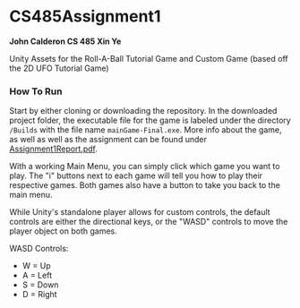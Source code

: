 # CS485Assignment1
**John Calderon
CS 485
Xin Ye**

Unity Assets for the Roll-A-Ball Tutorial Game and Custom Game (based off the 2D UFO Tutorial Game)

### How To Run
Start by either cloning or downloading the repository.
In the downloaded project folder, the executable file for the game is labeled under the directory `/Builds` with the file name `mainGame-Final.exe`.
More info about the game, as well as well as the assignment can be found under [Assignment1Report.pdf](Assignment1Report.pdf).

With a working Main Menu, you can simply click which game you want to play. The "i" buttons next to each game will tell you how to play their respective games. Both games also have a button to take you back to the main menu.

While Unity's standalone player allows for custom controls, the default controls are either the directional keys, or the "WASD" controls to move the player object on both games.

WASD Controls:
- W = Up
- A = Left
- S = Down
- D = Right
